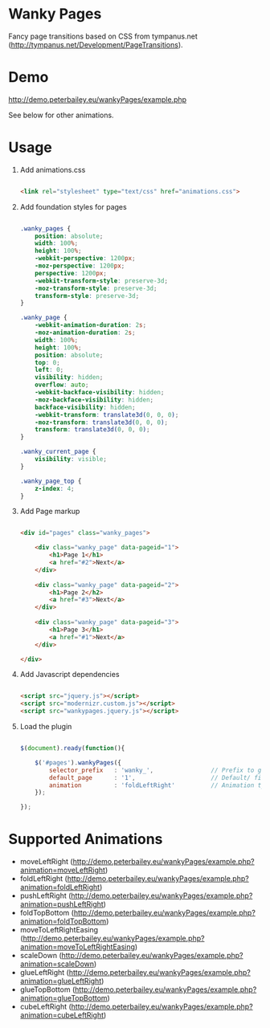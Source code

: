 Wanky Pages
===========

Fancy page transitions based on CSS from tympanus.net (http://tympanus.net/Development/PageTransitions).

Demo
====

http://demo.peterbailey.eu/wankyPages/example.php

See below for other animations.

Usage
=====

1. Add animations.css

    ```html

    <link rel="stylesheet" type="text/css" href="animations.css">

    ```

2. Add foundation styles for pages

    ```css

    .wanky_pages {
        position: absolute;
        width: 100%;
        height: 100%;
        -webkit-perspective: 1200px;
        -moz-perspective: 1200px;
        perspective: 1200px;
        -webkit-transform-style: preserve-3d;
        -moz-transform-style: preserve-3d;
        transform-style: preserve-3d;
    }

    .wanky_page {
        -webkit-animation-duration: 2s;
        -moz-animation-duration: 2s;
        width: 100%;
        height: 100%;
        position: absolute;
        top: 0;
        left: 0;
        visibility: hidden;
        overflow: auto;
        -webkit-backface-visibility: hidden;
        -moz-backface-visibility: hidden;
        backface-visibility: hidden;
        -webkit-transform: translate3d(0, 0, 0);
        -moz-transform: translate3d(0, 0, 0);
        transform: translate3d(0, 0, 0);
    }

    .wanky_current_page {
        visibility: visible;
    }

    .wanky_page_top {
        z-index: 4;
    }

    ```

3. Add Page markup

    ```html

    <div id="pages" class="wanky_pages">

        <div class="wanky_page" data-pageid="1">
            <h1>Page 1</h1>
            <a href="#2">Next</a>
        </div>
        
        <div class="wanky_page" data-pageid="2">
            <h1>Page 2</h2>
            <a href="#3">Next</a>
        </div>
        
        <div class="wanky_page" data-pageid="3">
            <h1>Page 3</h1>
            <a href="#1">Next</a>
        </div>

    </div>

    ```

4. Add Javascript dependencies

    ```html

    <script src="jquery.js"></script>
    <script src="modernizr.custom.js"></script>
    <script src="wankypages.jquery.js"></script>

    ```

5. Load the plugin

    ```javascript

    $(document).ready(function(){

        $('#pages').wankyPages({
            selector_prefix   : 'wanky_',                // Prefix to give all classes and ID's (apart from animations)
            default_page      : '1',                     // Default/ first page to load
            animation         : 'foldLeftRight'          // Animation type
        });

    });

    ```
    
Supported Animations
====================

- moveLeftRight (http://demo.peterbailey.eu/wankyPages/example.php?animation=moveLeftRight)
- foldLeftRight (http://demo.peterbailey.eu/wankyPages/example.php?animation=foldLeftRight)
- pushLeftRight (http://demo.peterbailey.eu/wankyPages/example.php?animation=pushLeftRight)
- foldTopBottom (http://demo.peterbailey.eu/wankyPages/example.php?animation=foldTopBottom)
- moveToLeftRightEasing (http://demo.peterbailey.eu/wankyPages/example.php?animation=moveToLeftRightEasing)
- scaleDown (http://demo.peterbailey.eu/wankyPages/example.php?animation=scaleDown)
- glueLeftRight (http://demo.peterbailey.eu/wankyPages/example.php?animation=glueLeftRight)
- glueTopBottom (http://demo.peterbailey.eu/wankyPages/example.php?animation=glueTopBottom)
- cubeLeftRight (http://demo.peterbailey.eu/wankyPages/example.php?animation=cubeLeftRight)